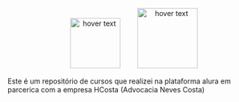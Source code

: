 <p align="center">
    <img  src="https://www.hcosta.com.br/assets/images/logo-footer-hcosta.svg" width="100" title="hover text">
    <img style="margin-left: 30px;" src="https://cursos.alura.com.br/assets/images/logos/logo-alura.svg" width="120" title="hover text">
</p>

<p>Este é um repositório de cursos que realizei na plataforma alura em parcerica com a empresa HCosta (Advocacia Neves Costa)</p>